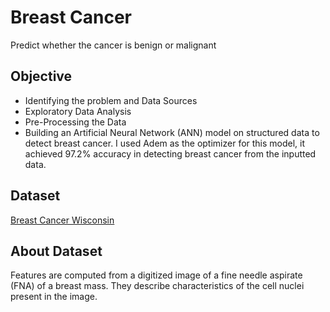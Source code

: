 # Breast Cancer
Predict whether the cancer is benign or malignant

## Objective
- Identifying the problem and Data Sources
- Exploratory Data Analysis
- Pre-Processing the Data
- Building an Artificial Neural Network (ANN) model on structured data to detect breast cancer. I used Adem as the optimizer for this model,
it achieved 97.2% accuracy in detecting breast cancer from the inputted data.

## Dataset
[Breast Cancer Wisconsin](https://www.kaggle.com/datasets/uciml/breast-cancer-wisconsin-data)

## About Dataset
Features are computed from a digitized image of a fine needle aspirate (FNA) of a breast mass. They describe
characteristics of the cell nuclei present in the image.
